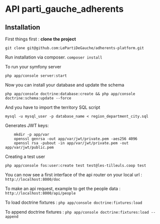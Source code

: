 # API parti_gauche_adherents


## Installation
First things first : **clone the project**

`git clone git@github.com:LePartiDeGauche/adherents-platform.git`

Run installation via composer.
`composer install`

To run your symfony server
```shell
php app/console server:start
```

Now you can install your database and update the schema
```shell
php app/console doctrine:database:create && php app/console doctrine:schema:update --force
```

And you have to import the territory SQL script
```shell
mysql -u mysql_user -p database_name < region_department_city.sql
```

Generates JWT keys:
```shell
    mkdir -p app/var
    openssl genrsa -out app/var/jwt/private.pem -aes256 4096
    openssl rsa -pubout -in app/var/jwt/private.pem -out app/var/jwt/public.pem
```

Creating a test user
```shell
php app/console fos:user:create test test@les-tilleuls.coop test
```

You can now see a first interface of the api router on your local url :
`http://localhost:8000/doc`

To make an api request, example to get the people data :
`http://localhost:8000/api/people`

To load doctrine fixtures :
`php app/console doctrine:fixtures:load`

To append doctrine fixtures :
`php app/console doctrine:fixtures:load --append`